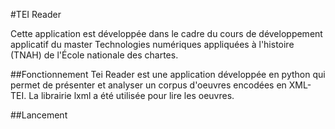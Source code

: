 #TEI Reader

Cette application est développée dans le cadre du cours de développement applicatif du master Technologies numériques appliquées à l'histoire (TNAH) de l'École nationale des chartes.

##Fonctionnement
Tei Reader est une application développée en python qui permet de présenter et analyser un corpus d'oeuvres encodées en XML-TEI.
La librairie lxml a été utilisée pour lire les oeuvres.

##Lancement